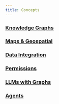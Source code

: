 ```yaml
---
title: Concepts
---
```


### [Knowledge Graphs](/concepts/knowledge-graphs)

### [Maps & Geospatial](/concepts/geospatial-analysis)

### [Data Integration](/concepts/data-integration)

### [Permissions](/concepts/permissions)

### [LLMs with Graphs](/concepts/llms)

### [Agents](/concepts/agents)
